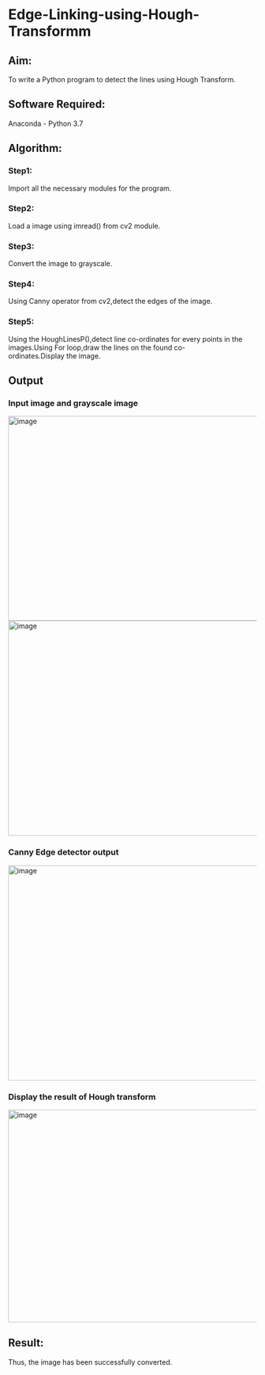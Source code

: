 # Edge-Linking-using-Hough-Transformm
## Aim:
To write a Python program to detect the lines using Hough Transform.

## Software Required:
Anaconda - Python 3.7

## Algorithm:
### Step1:

Import all the necessary modules for the program.
### Step2:

Load a image using imread() from cv2 module.
### Step3:

Convert the image to grayscale.
### Step4:

Using Canny operator from cv2,detect the edges of the image.
### Step5:

Using the HoughLinesP(),detect line co-ordinates for every points in the images.Using For loop,draw the lines on the found co-ordinates.Display the image.
## Output

### Input image and grayscale image

<img width="581" height="414" alt="image" src="https://github.com/user-attachments/assets/1fec914f-2abb-4e92-b520-5b3577ce2563" />


<img width="599" height="435" alt="image" src="https://github.com/user-attachments/assets/8c608bd5-8598-43de-9970-20ed4630e6d3" />


### Canny Edge detector output



<img width="584" height="435" alt="image" src="https://github.com/user-attachments/assets/ee3b9ee5-6460-4d62-bab3-44bd87bd3f10" />




### Display the result of Hough transform



<img width="556" height="430" alt="image" src="https://github.com/user-attachments/assets/331fe6ed-0e9d-4494-9593-55a9ac208297" />

## Result:


Thus, the image has been successfully converted.
